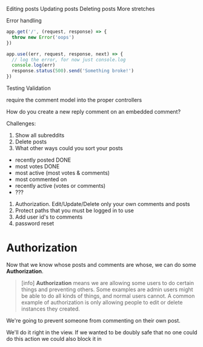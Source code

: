 Editing posts
Updating posts
Deleting posts
More stretches

Error handling
```js
app.get('/', (request, response) => {  
  throw new Error('oops')
})

app.use((err, request, response, next) => {  
  // log the error, for now just console.log
  console.log(err)
  response.status(500).send('Something broke!')
})
```

Testing
Validation

require the comment model into the proper controllers

How do you create a new reply comment on an embedded comment?


Challenges:

1. Show all subreddits
1. Delete posts
1. What other ways could you sort your posts
  - recently posted DONE
  - most votes DONE
  - most active (most votes & comments)
  - most commented on
  - recently active (votes or comments)
  - ???
1. Authorization. Edit/Update/Delete only your own comments and posts
1. Protect paths that you must be logged in to use
1. Add user id's to comments
1. password reset


# Authorization

Now that we know whose posts and comments are whose, we can do some **Authorization**.

> [info]
> **Authorization** means we are allowing some users to do certain things and preventing others. Some examples are admin users might be able to do all kinds of things, and normal users cannot. A common example of authorization is only allowing people to edit or delete instances they created.

We're going to prevent someone from commenting on their own post.

We'll do it right in the view. If we wanted to be doubly safe that no one could do this action we could also block it in
